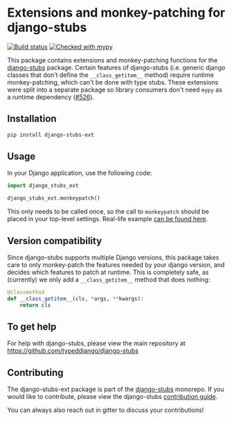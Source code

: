 # Extensions and monkey-patching for django-stubs

[![Build status](https://github.com/typeddjango/django-stubs/workflows/test/badge.svg?branch=master&event=push)](https://github.com/typeddjango/django-stubs/actions?query=workflow%3Atest)
[![Checked with mypy](http://www.mypy-lang.org/static/mypy_badge.svg)](http://mypy-lang.org/)


This package contains extensions and monkey-patching functions for the [django-stubs](https://github.com/typeddjango/django-stubs) package. Certain features of django-stubs (i.e. generic django classes that don't define the `__class_getitem__` method) require runtime monkey-patching, which can't be done with type stubs. These extensions were split into a separate package so library consumers don't need `mypy` as a runtime dependency ([#526](https://github.com/typeddjango/django-stubs/pull/526#pullrequestreview-525798031)).

## Installation

```bash
pip install django-stubs-ext
```

## Usage

In your Django application, use the following code:

```py
import django_stubs_ext

django_stubs_ext.monkeypatch()
```

This only needs to be called once, so the call to `monkeypatch` should be placed in your top-level settings.
Real-life example [can be found here](https://github.com/wemake-services/wemake-django-template/blob/5bf1569e2710e11befc6991893f94419136d74bd/%7B%7Bcookiecutter.project_name%7D%7D/server/settings/__init__.py#L14-L19).

## Version compatibility

Since django-stubs supports multiple Django versions, this package takes care to only monkey-patch the features needed by your django version, and decides which features to patch at runtime. This is completely safe, as (currently) we only add a `__class_getitem__` method that does nothing:

```py
@classmethod
def __class_getitem__(cls, *args, **kwargs):
    return cls
```

## To get help

For help with django-stubs, please view the main repository at <https://github.com/typeddjango/django-stubs>

## Contributing

The django-stubs-ext package is part of the [django-stubs](https://github.com/typeddjango/django-stubs) monorepo. If you would like to contribute, please view the django-stubs [contribution guide](https://github.com/typeddjango/django-stubs/blob/master/CONTRIBUTING.md).

You can always also reach out in gitter to discuss your contributions!
